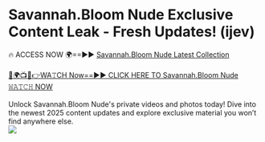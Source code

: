 # Savannah.Bloom Nude Exclusive Content Leak - Fresh Updates! (ijev)

🔥 ACCESS NOW 🌍==►► <a href="https://tinyurl.com/yc657z5k" rel="nofollow">Savannah.Bloom Nude Latest Collection</a>
<br><br>
[🔴🌍📺📱👉WA𝚃CH Now==►► CLICK HERE TO Savannah.Bloom Nude 𝚆𝙰𝚃𝙲𝙷 NOW](https://tinyurl.com/yc657z5k)
<br><br>
Unlock Savannah.Bloom Nude's private videos and photos today! Dive into the newest 2025 content updates and explore exclusive material you won’t find anywhere else.
<br>
<a href="https://tinyurl.com/yc657z5k" rel="nofollow" data-target="animated-image.originalLink"><img src="https://camo.githubusercontent.com/8a4f000d20f83aca3bf7ec5f350d767afa0574a8a352519fd8cfa583a6f93a33/68747470733a2f2f692e696d6775722e636f6d2f644a486b345a712e676966" data-canonical-src="https://i.imgur.com/dJHk4Zq.gif" style="max-width: 100%; display: inline-block;" data-target="animated-image.originalImage"></a>
<br>
